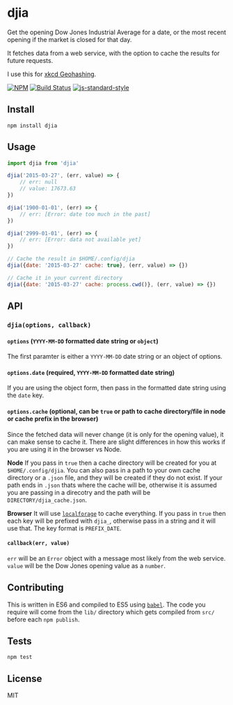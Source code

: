 djia
===================

Get the opening Dow Jones Industrial Average for a date, or the most recent opening if the market is closed for that day.

It fetches data from a web service, with the option to cache the results for future requests.

I use this for [xkcd Geohashing](https://xkcd.com/426/).

[![NPM](https://nodei.co/npm/djia.png)](https://nodei.co/npm/djia/)
[![Build Status](https://travis-ci.org/lukekarrys/djia.png?branch=master)](https://travis-ci.org/lukekarrys/djia)
[![js-standard-style](https://img.shields.io/badge/code%20style-standard-brightgreen.svg?style=flat)](https://github.com/feross/standard)


## Install

`npm install djia`


## Usage

```js
import djia from 'djia'

djia('2015-03-27', (err, value) => {
    // err: null
    // value: 17673.63
})

djia('1900-01-01', (err) => {
    // err: [Error: date too much in the past]
})

djia('2999-01-01', (err) => {
    // err: [Error: data not available yet]
})

// Cache the result in $HOME/.config/djia
djia({date: '2015-03-27' cache: true}, (err, value) => {})

// Cache it in your current directory
djia({date: '2015-03-27' cache: process.cwd()}, (err, value) => {})
```


## API

### `djia(options, callback)`

#### `options` (`YYYY-MM-DD` formatted date string or `object`)

The first paramter is either a `YYYY-MM-DD` date string or an object of options.

#### `options.date` (required, `YYYY-MM-DD` formatted date string)

If you are using the object form, then pass in the formatted date string using the `date` key.

#### `options.cache` (optional, can be `true` or path to cache directory/file in node or cache prefix in the browser)

Since the fetched data will never change (it is only for the opening value), it can make sense to cache it. There are slight differences in how this works if you are using it in the browser vs Node.

**Node**
If you pass in `true` then a cache directory will be created for you at `$HOME/.config/djia`. You can also pass in a path to your own cache directory or a `.json` file, and they will be created if they do not exist. If your path ends in `.json` thats where the cache will be, otherwise it is assumed you are passing in a direcotry and the path will be `DIRECTORY/djia_cache.json`.

**Browser**
It will use [`localforage`](https://www.npmjs.com/package/localforage) to cache everything. If you pass in `true` then each key will be prefixed with `djia_`, otherwise pass in a string and it will use that. The key format is `PREFIX_DATE`.

#### `callback(err, value)`

`err` will be an `Error` object with a message most likely from the web service.
`value` will be the Dow Jones opening value as a `number`.


## Contributing

This is written in ES6 and compiled to ES5 using [`babel`](https://babeljs.io/). The code you require will come from the `lib/` directory which gets compiled from `src/` before each `npm publish`.


## Tests

`npm test`


## License

MIT
